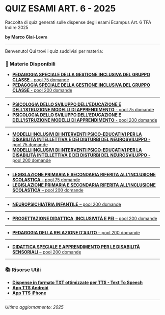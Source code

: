 <!-- Tentativo di nascondere il breadcrumb di GitHub -->
<style>
  .breadcrumb, .file-navigation {
    display: none !important;
  }
</style>

# QUIZ ESAMI ART. 6 - 2025
Raccolta di quiz generati sulle dispense degli esami Ecampus Art. 6 TFA Indire 2025

**by Marco Giai-Levra**

---

Benvenuto! Qui trovi i quiz suddivisi per materia:

### 🎯 Materie Disponibili

- [**PEDAGOGIA SPECIALE DELLA GESTIONE INCLUSIVA DEL GRUPPO CLASSE** - pool 75 domande](https://marcomandolino.github.io/QUIZ-ESAMI-ART.-6-2025-26/QUIZZES/PEDAGOGIA_2025)
- [**PEDAGOGIA SPECIALE DELLA GESTIONE INCLUSIVA DEL GRUPPO CLASSE** - pool 200 domande](https://marcomandolino.github.io/QUIZ-ESAMI-ART.-6-2025-26/QUIZZES/PEDAGOGIA_2025/pool200)

---

- [**PSICOLOGIA DELLO SVILUPPO DELL'EDUCAZIONE E DELL'ISTRUZIONE MODELLI DI APPRENDIMENTO** - pool 75 domande](https://marcomandolino.github.io/QUIZ-ESAMI-ART.-6-2025-26/QUIZZES/PSICOLOGIA_2025)
- [**PSICOLOGIA DELLO SVILUPPO DELL'EDUCAZIONE E DELL'ISTRUZIONE MODELLI DI APPRENDIMENTO** - pool 200 domande](https://marcomandolino.github.io/QUIZ-ESAMI-ART.-6-2025-26/QUIZZES/PSICOLOGIA_2025/pool200)

---

- [**MODELLI INCLUSIVI DI INTERVENTI PSICO-EDUCATIVI PER LA DISABILITÀ INTELLETTIVA E DEI DISTURBI DEL NEUROSVILUPPO** - pool 75 domande](https://marcomandolino.github.io/QUIZ-ESAMI-ART.-6-2025-26/QUIZZES/MODELLI_INCLUSIVI_2025/)
- [**MODELLI INCLUSIVI DI INTERVENTI PSICO-EDUCATIVI PER LA DISABILITÀ INTELLETTIVA E DEI DISTURBI DEL NEUROSVILUPPO** - pool 200 domande](https://marcomandolino.github.io/QUIZ-ESAMI-ART.-6-2025-26/QUIZZES/MODELLI_INCLUSIVI_2025/pool200)

---

- [**LEGISLAZIONE PRIMARIA E SECONDARIA RIFERITA ALL'INCLUSIONE SCOLASTICA** - pool 75 domande](https://marcomandolino.github.io/QUIZ-ESAMI-ART.-6-2025-26/QUIZZES/LEGISLAZIONE_2025)
- [**LEGISLAZIONE PRIMARIA E SECONDARIA RIFERITA ALL'INCLUSIONE SCOLASTICA** – pool 200 domande](https://marcomandolino.github.io/QUIZ-ESAMI-ART.-6-2025-26/QUIZZES/LEGISLAZIONE_2025/pool200)

---

- [**NEUROPSICHIATRIA INFANTILE** – pool 200 domande](https://marcomandolino.github.io/QUIZ-ESAMI-ART.-6-2025-26/QUIZZES/NEUROPSICHIATRIA_2025/)

---

- [**PROGETTAZIONE DIDATTICA, INCLUSIVITÀ E PEI** – pool 200 domande](https://marcomandolino.github.io/QUIZ-ESAMI-ART.-6-2025-26/QUIZZES/PROGETTAZIONE_DIDATTICA_2025/)

---

- [**PEDAGOGIA DELLA RELAZIONE D'AIUTO** – pool 200 domande](https://marcomandolino.github.io/QUIZ-ESAMI-ART.-6-2025-26/QUIZZES/PEDAGOGIA_RELAZIONE_AIUTO/)

---

- [**DIDATTICA SPECIALE E APPRENDIMENTO PER LE DISABILITÀ SENSORIALI** – pool 200 domande](https://marcomandolino.github.io/QUIZ-ESAMI-ART.-6-2025-26/QUIZZES/DIDATTICA_SPEC_DIS_SENSORIALI_2025/)

---

### 📚 Risorse Utili

- [**Dispense in formato TXT ottimizzate per TTS - Text To Speech**](https://drive.google.com/drive/folders/1uMZ8Fbu_fTxlGfE4dntGf7VHHO5Ie1S6?usp=sharing)
- [**App TTS Android**](https://play.google.com/store/apps/details?id=com.ReadTheTextForMe&hl=it)
- [**App TTS iPhone**](https://apps.apple.com/it/app/tts-lettore-di-testo-a-voce/id1527382078)

---

*Ultimo aggiornamento: 2025*
